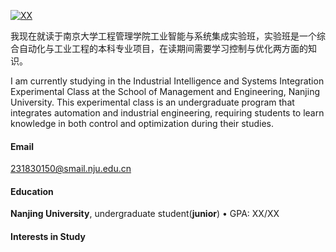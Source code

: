[![XX](https://img.shields.io/badge/XX-github-blue?logo=github)](https://github.com/XX)

我现在就读于南京大学工程管理学院工业智能与系统集成实验班，实验班是一个综合自动化与工业工程的本科专业项目，在读期间需要学习控制与优化两方面的知识。

I am currently studying in the Industrial Intelligence and Systems Integration Experimental Class at the School of Management and Engineering, Nanjing University. This experimental class is an undergraduate program that integrates automation and industrial engineering, requiring students to learn knowledge in both control and optimization during their studies.

#### Email

231830150@smail.nju.edu.cn

#### Education

**Nanjing University**, undergraduate student(**junior**)
• GPA: XX/XX

#### Interests in Study
